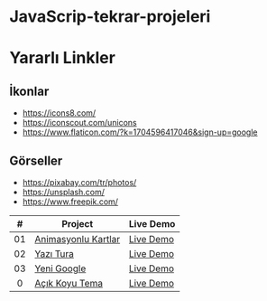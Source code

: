 # JavaScrip-tekrar-projeleri

# Yararlı Linkler

## İkonlar

- https://icons8.com/
- https://iconscout.com/unicons
- https://www.flaticon.com/?k=1704596417046&sign-up=google

## Görseller

- https://pixabay.com/tr/photos/
- https://unsplash.com/
- https://www.freepik.com/

|   #   | Project                                                                                                | Live Demo                                                                              |
| :---: | ------------------------------------------------------------------------------------------------------ | -------------------------------------------------------------------------------------- |
|  01   | [Animasyonlu Kartlar](https://github.com/seyemr/JavaScrip-tekrar-projeleri/tree/main/AnimasyonCartlar) | [Live Demo](https://65993f9ba11f67c49c29458e--stupendous-rolypoly-d0af72.netlify.app/) |
|  02   | [Yazı Tura](https://github.com/seyemr/JavaScrip-tekrar-projeleri/tree/main/yazitura)                   | [Live Demo](https://659a2db15fbe694bfa78c2e2--boisterous-dodol-531f00.netlify.app/)    |
|  03   | [Yeni Google](https://github.com/seyemr/JavaScrip-tekrar-projeleri/tree/main/google)                   | [Live Demo](https://659c80971ae1973967b8313a--wondrous-longma-84f922.netlify.app/)     |
|   0   | [Açık Koyu Tema](https://github.com/seyemr/JavaScrip-tekrar-projeleri/tree/main/google)                | [Live Demo](https://659da7e4d0b91941ef787b56--friendly-gumption-d7a80a.netlify.app//)  |
